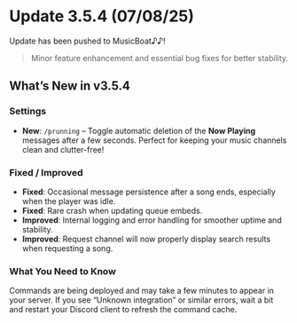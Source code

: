 # Update 3.5.4 (07/08/25)  
Update has been pushed to MusicBoat♪♪!
> Minor feature enhancement and essential bug fixes for better stability.
## What’s New in v3.5.4
### Settings  
- **New**: `/prunning` – Toggle automatic deletion of the **Now Playing** messages after a few seconds. Perfect for keeping your music channels clean and clutter-free!
### Fixed / Improved
- **Fixed**: Occasional message persistence after a song ends, especially when the player was idle.  
- **Fixed**: Rare crash when updating queue embeds.  
- **Improved**: Internal logging and error handling for smoother uptime and stability.
- **Improved**: Request channel will now properly display search results when requesting a song.  
### What You Need to Know
Commands are being deployed and may take a few minutes to appear in your server. If you see “Unknown integration” or similar errors, wait a bit and restart your Discord client to refresh the command cache.
